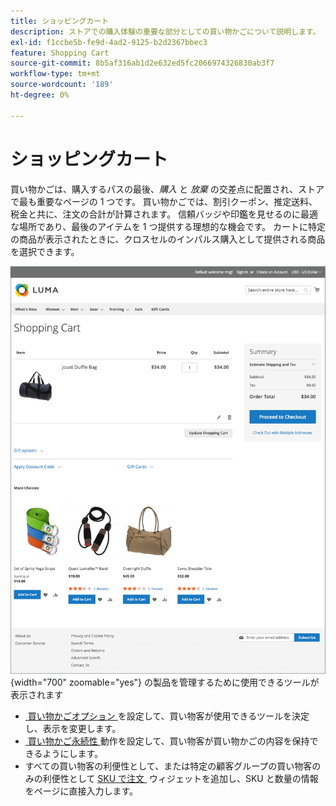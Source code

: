 ```yaml
---
title: ショッピングカート
description: ストアでの購入体験の重要な部分としての買い物かごについて説明します。
exl-id: f1ccbe5b-fe9d-4ad2-9125-b2d2367bbec3
feature: Shopping Cart
source-git-commit: 8b5af316ab1d2e632ed5fc2066974326830ab3f7
workflow-type: tm+mt
source-wordcount: '189'
ht-degree: 0%

---
```


# ショッピングカート

買い物かごは、購入するパスの最後、_購入_ と _放棄_ の交差点に配置され、ストアで最も重要なページの 1 つです。 買い物かごでは、割引クーポン、推定送料、税金と共に、注文の合計が計算されます。 信頼バッジや印鑑を見せるのに最適な場所であり、最後のアイテムを 1 つ提供する理想的な機会です。 カートに特定の商品が表示されたときに、クロスセルのインパルス購入として提供される商品を選択できます。

![&#x200B; 買い物かごページには、買い物客が注文 &#x200B;](./assets/storefront-cart-full.png){width="700" zoomable="yes"} の製品を管理するために使用できるツールが表示されます

- [&#x200B; 買い物かごオプション &#x200B;](cart-configuration.md) を設定して、買い物客が使用できるツールを決定し、表示を変更します。
- [&#x200B; 買い物かご永続性 &#x200B;](cart-persistent.md) 動作を設定して、買い物客が買い物かごの内容を保持できるようにします。
- すべての買い物客の利便性として、または特定の顧客グループの買い物客のみの利便性として [SKU で注文 &#x200B;](order-by-sku.md) ウィジェットを追加し、SKU と数量の情報をページに直接入力します。
